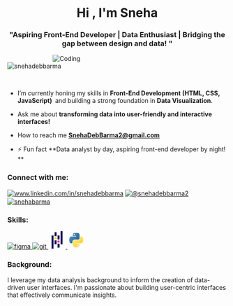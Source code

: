 <h1 align="center">Hi , I'm Sneha </h1>
<h3 align="center">"Aspiring Front-End Developer  | Data Enthusiast  | Bridging the gap between design and data! "</h3>
<img align="right" alt="Coding" width="400" src="https://marketbusinessnews.com/wp-content/uploads/2020/10/1-Predictive-Analytics-GIF-for-article.gif">

<p align="left"> <img src="https://komarev.com/ghpvc/?username=snehadebbarma&label=Profile%20views&color=0e75b6&style=flat" alt="snehadebbarma" /> </p>

<p align="left"> <a href="https://twitter.com/" target="blank"><img src="https://img.shields.io/twitter/follow/?logo=twitter&style=for-the-badge" alt="" /></a> </p>

-  I’m currently honing my skills in **Front-End Development (HTML, CSS, JavaScript) ️**  and building a strong foundation in **Data Visualization**.

-  Ask me about **transforming data into user-friendly and interactive interfaces!** 

-  How to reach me **SnehaDebBarma2@gmail.com**

- ⚡ Fun fact **Data analyst by day, aspiring front-end developer by night! **

<h3 align="left">Connect with me:</h3>
<p align="left">
<a href="https://linkedin.com/in/www.linkedin.com/in/snehadebbarma" target="blank"><img align="center" src="https://raw.githubusercontent.com/rahuldkjain/github-profile-readme-generator/master/src/images/icons/Social/linked-in-alt.svg" alt="www.linkedin.com/in/snehadebbarma" height="30" width="40" /></a>
<a href="https://www.hackerrank.com/@snehadebbarma2" target="blank"><img align="center" src="https://raw.githubusercontent.com/rahuldkjain/github-profile-readme-generator/master/src/images/icons/Social/hackerrank.svg" alt="@snehadebbarma2" height="30" width="40" /></a>
<a href="https://discord.gg/snehabarma" target="blank"><img align="center" src="https://raw.githubusercontent.com/rahuldkjain/github-profile-readme-generator/master/src/images/icons/Social/discord.svg" alt="snehabarma" height="30" width="40" /></a>
</p>

<h3 align="left">Skills:</h3>
<p align="left"> <a href="https://www.figma.com/" target="_blank" rel="noreferrer"> <img src="https://www.vectorlogo.zone/logos/figma/figma-icon.svg" alt="figma" width="40" height="40"/> </a> <a href="https://git-scm.com/" target="_blank" rel="noreferrer"> <img src="https://www.vectorlogo.zone/logos/git-scm/git-scm-icon.svg" alt="git" width="40" height="40"/> </a>  <a href="https://pandas.pydata.org/" target="_blank" rel="noreferrer"> <img src="https://raw.githubusercontent.com/devicons/devicon/master/icons/pandas/pandas-original.svg" alt="pandas" width="40" height="40"/> </a> <a href="https://www.python.org" target="_blank" rel="noreferrer"> <img src="https://raw.githubusercontent.com/devicons/devicon/master/icons/python/python-original.svg" alt="python" width="40" height="40"/> </a> </p>

<h3 align="left">Background:</h3>
<p>I leverage my data analysis background to inform the creation of data-driven user interfaces. I'm passionate about building user-centric interfaces that effectively communicate insights.</p>

<p><a href="https://www.buymeacoffee.


